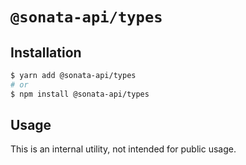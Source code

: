 # `@sonata-api/types`

## Installation

```sh
$ yarn add @sonata-api/types
# or
$ npm install @sonata-api/types
```

## Usage

This is an internal utility, not intended for public usage.
